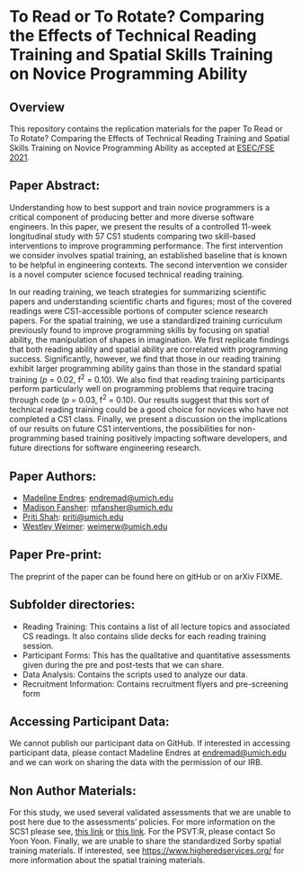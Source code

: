 # To Read or To Rotate? Comparing the Effects of Technical Reading Training and Spatial Skills Training on Novice Programming Ability

## Overview

This repository contains the replication materials for the paper To Read or To Rotate? Comparing the Effects of Technical Reading Training and Spatial Skills Training on Novice Programming Ability as accepted at [ESEC/FSE 2021](https://2021.esec-fse.org/).

## Paper Abstract:

Understanding how to best support and train novice programmers is a critical component of producing better and more diverse software engineers. In this paper, we present the results of a controlled 11-week longitudinal study with 57 CS1 students comparing two skill-based interventions to improve programming performance. The first intervention we consider involves spatial training, an established baseline that is known to be helpful in engineering contexts. The second intervention we consider is a novel computer science focused technical reading training.

In our reading training, we teach strategies for summarizing scientific papers and understanding scientific charts and figures; most of the covered readings were CS1-accessible portions of computer science research papers. For the spatial training, we use a standardized training curriculum previously found to improve programming skills by focusing on spatial ability, the manipulation of shapes in imagination. We first replicate findings that both reading ability and spatial ability are correlated with programming success. Significantly, however, we find that those in our reading training exhibit larger programming ability gains than those in the standard spatial training (*p* = 0.02, f<sup>2</sup> = 0.10). We also find that reading training participants perform particularly well on programming problems that require tracing through code (*p* = 0.03, f<sup>2</sup> = 0.10). Our results suggest that this sort of technical reading training could be a good choice for novices who have not completed a CS1 class. Finally, we present a discussion on the implications of our results on future CS1 interventions, the possibilities for non-programming based training positively impacting software developers, and future directions for software engineering research.

## Paper Authors:

* [Madeline Endres](http://madelineendres.com): <endremad@umich.edu>
* [Madison Fansher](https://lsa.umich.edu/psych/people/graduate-students/mfansher.html): <mfansher@umich.edu>
* [Priti Shah](https://lsa.umich.edu/psych/people/faculty/priti.html): <priti@umich.edu>
* [Westley Weimer](https://web.eecs.umich.edu/~weimerw/): <weimerw@umich.edu>

## Paper Pre-print:

The preprint of the paper can be found here on gitHub or on arXiv FIXME.

## Subfolder directories:

* Reading Training: This contains a list of all lecture topics and associated CS readings. It also contains slide decks for each reading training session.
* Participant Forms: This has the qualitative and quantitative assessments given during the pre and post-tests that we can share.
* Data Analysis: Contains the scripts used to analyze our data.
* Recruitment Information: Contains recruitment flyers and pre-screening form


## Accessing Participant Data: 

We cannot publish our participant data on GitHub. If interested in accessing participant data, please contact Madeline Endres at <endremad@umich.edu> and we can work on sharing the data with the permission of our IRB.

## Non Author Materials: 

For this study, we used several validated assessments that we are unable to post here due to the assessments’ policies. For more information on the SCS1 please see, [this link](https://static1.squarespace.com/static/5c33859e620b850e3bd43419/t/5c377c8503ce646c6364997c/1547140229403/SCS1+Info+Sheet.pdf) or [this link](https://github.com/CelloCorgi/FSE2021_To_Read_or_to_Rotate/blob/main/Participant%20Forms/SCS1_Info_Sheet.pdf). For the PSVT:R, please contact So Yoon Yoon. Finally, we are unable to share the standardized Sorby spatial training materials. If interested, see https://www.higheredservices.org/ for more information about the spatial training materials.

